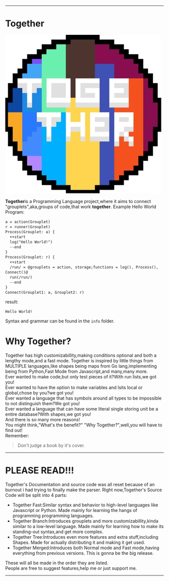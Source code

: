 ******
# Together
![Insert Together Logo](Together.png)


**Together**is a Programming Language project,where it aims to connect "grouplets",aka,groups of code,that work **together**.
Example Hello World Program:
```
a = action(Grouplet)
r = runner(Grouplet)
Process(Grouplet: a) {
  ++start
  log("Hello World!")
  --end
}
Process(Grouplet: r) {
  ++start
  /run/ = @grouplets = action, storage;functions = log(), Process(), Connect()@
  run(/run/)
  --end
}
Connect(Grouplet1: a, Grouplet2: r)
```
result:
```
Hello World!
```
Syntax and grammar can be found in the ``info`` folder.
# Why Together?
Together has high customizabillity,making conditions optional and both a lengthy mode,and a fast mode.
Together is inspired by little things from MULTIPLE languages,like shapes being maps from Go lang,implementing being from Python,Fast Mode from Javascript,and many,many more.\
Ever wanted to make code,but only test pieces of it?With run lists,we got you!\
Ever wanted to have the option to make variables and lsits local or global,chose by you?we got you!\
Ever wanted a language that has symbols around all types to be impossible to not distinguish them?We got you!\
Ever wanted a language that can have some literal single storing unit be a entire database?With shapes,we got you!\
And there is so many more reasons!\
You might think,"What's the benefit?" "Why Together?",well,you will have to find out!\
Remember:
> Don't judge a book by it's cover.

******
# PLEASE READ!!!
Together's Documentation and source code was all reset because of an burnout i had trying to finally make the parser.
Right now,Together's Source Code will be split into 4 parts:
  * Together Fast:Similar syntax and behavior to high-level languages like Javascript or Python. Made mainly for learning the hangs of programming programming languages.
  * Together Branch:Introduces grouplets and more customizabillity,kinda similar to a low-level language. Made mainly for learning how to make its standing-out syntax,and get more complex.
  * Together Tree:Introduces even more features and extra stuff,including Shapes. Made for actually distributing it and making it get used.
  * Together Merged:Introduces both Normal mode and Fast mode,having everything from previous versions. This is gonna be the big release.

These will all be made in the order they are listed.\
People are free to suggest features,help me or just support me.
******


